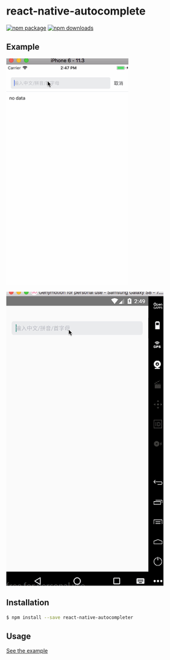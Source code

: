 
# react-native-autocomplete

[![npm package](https://img.shields.io/npm/v/react-native-autocompleter.svg?style=flat-square)](https://www.npmjs.org/package/react-native-autocompleter)
[![npm downloads](https://img.shields.io/npm/dt/react-native-autocompleter.svg)](https://www.npmjs.com/package/react-native-autocompleter)

## Example
![](./docs/ios.gif)

![](./docs/android.gif)


## Installation

```bash
$ npm install --save react-native-autocompleter
```

## Usage

[See the example](./examples/Basic/App.js)
